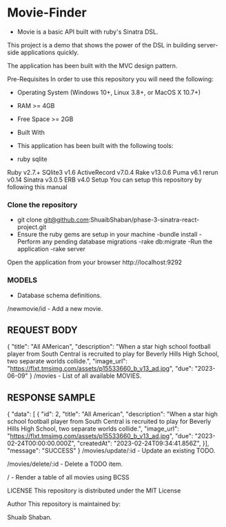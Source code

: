 # Movie-Finder
- Movie is a basic API built with ruby's Sinatra DSL.

This project is a demo that shows the power of the DSL in building server-side applications quickly.

The application has been built with the MVC design pattern.

Pre-Requisites
In order to use this repository you will need the following:

- Operating System (Windows 10+, Linux 3.8+, or MacOS X 10.7+)
- RAM >= 4GB
- Free Space >= 2GB
- Built With
- This application has been built with the following tools:

- ruby sqlite

Ruby v2.7.+
SQlite3 v1.6
ActiveRecord v7.0.4
Rake v13.0.6
Puma v6.1
rerun v0.14
Sinatra v3.0.5
ERB v4.0
Setup
You can setup this repository by following this manual

### Clone the repository
- git clone     git@github.com:ShuaibShaban/phase-3-sinatra-react-project.git
- Ensure the ruby gems are setup in your machine
-bundle install
-Perform any pending database migrations
-rake db:migrate
-Run the application
-rake server

Open the application from your browser
  http://localhost:9292

### MODELS

- Database schema definitions.

/newmovie/id - Add a new movie.

## REQUEST BODY
{
 "title": "All AMerican",
 "description": "When a star high school football player from South Central is recruited to play for Beverly Hills High School, two separate worlds collide.",
 "image_url": "https://flxt.tmsimg.com/assets/p15533660_b_v13_ad.jpg",
 "due": "2023-06-09"
}
/movies - List of all available MOVIES.

## RESPONSE SAMPLE
{
 "data": [
     {
         "id": 2,
         "title": "All American",
         "description": "When a star high school football player from South Central is recruited to play for Beverly Hills High School, two separate worlds collide.",
         "image_url": "https://flxt.tmsimg.com/assets/p15533660_b_v13_ad.jpg",
         "due": "2023-02-24T00:00:00.000Z",
         "createdAt": "2023-02-24T09:34:41.856Z",
     }],
 "message": "SUCCESS"
}
/movies/update/:id - Update an existing TODO.

/movies/delete/:id - Delete a TODO item.

/ - Render a table of all movies using BCSS

LICENSE
This repository is distributed under the MIT License

Author
This repository is maintained by:

Shuaib Shaban.